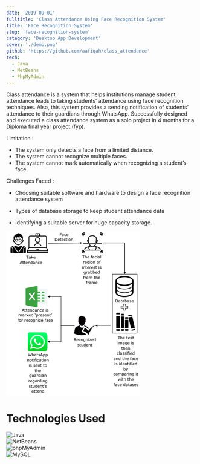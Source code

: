 ```yaml
---
date: '2019-09-01'
fulltitle: 'Class Attendance Using Face Recognition System'
title: 'Face Recognition System'
slug: 'face-recognition-system'
category: 'Desktop App Development'
cover: './demo.png'
github: 'https://github.com/aafiqah/class_attendance'
tech:
  - Java
  - NetBeans
  - PhpMyAdmin
---
```


<div class="modal-content-container">
  <div class="modal-content-text">

Class attendance is a system that helps institutions manage student attendance leads to taking students’ attendance using face recognition techniques. Also, this system provides a sending notification of students’ attendance to their guardians through WhatsApp. Successfully designed and executed a class attendance system as a solo project in 4 months for a Diploma final year project (fyp).

Limitation :

- The system only detects a face from a limited distance.
- The system cannot recognize multiple faces.
- The system cannot mark automatically when recognizing a student’s face.

Challenges Faced :

- Choosing suitable software and hardware to design a face recognition attendance system
- Types of database storage to keep student attendance data
- Identifying a suitable server for huge capacity storage.

  </div>

  <div class="modal-content-img">

![Diagram](./diagram.png)

  </div>
</div>

# Technologies Used

<div class="container">
  <div class="badge-item">
    <img src="https://img.shields.io/badge/Java-ED8B00?style=for-the-badge&logo=openjdk&logoColor=white" alt="Java" class="badge-image" />
  </div>
  <div class="badge-item">
    <img src="https://img.shields.io/badge/NetBeans-1B6AC6?style=for-the-badge&logo=apache-netbeans-ide&logoColor=white" alt="NetBeans" class="badge-image" />
  </div>
  <div class="badge-item">
    <img src="https://img.shields.io/badge/phpMyAdmin-4479A1?style=for-the-badge&logo=phpmyadmin&logoColor=white" alt="phpMyAdmin" class="badge-image" />
  </div>
  <div class="badge-item">
    <img src="https://img.shields.io/badge/MySQL-005C84?style=for-the-badge&logo=mysql&logoColor=white" alt="MySQL" class="badge-image" />
  </div>
</div>
